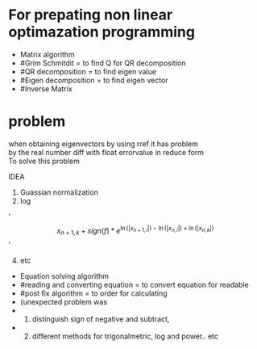 # For prepating non linear optimazation programming

- Matrix algorithm
- #Grim Schmitdit = to find Q for QR decomposition
- #QR decomposition = to find eigen value
- #Eigen decomposition = to find eigen vector
- #Inverse Matrix

# problem
when obtaining eigenvectors by using rref it has problem\
by the real number diff with float errorvalue in reduce form\
To solve this problem 

IDEA
1.  Guassian normalization 
2.  log


'$$x_{n+1,k} + sign(f) * e^{\ln(|x_{n+1,i}|) - \ln(|x_{n,i}|) +  \ln(|x_{n,k}|)}$$'

4.  etc

- Equation solving algorithm 
- #reading and converting equation = to convert equation for readable 
- #post fix algorithm = to order for calculating
- (unexpected problem was 
- 1. distinguish sign of negative and subtract, 
- 2. different methods for trigonalmetric, log and power.. etc
